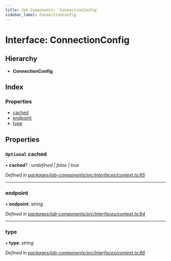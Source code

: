 ```yaml
---
title: Job Components: `ConnectionConfig`
sidebar_label: ConnectionConfig
---
```


# Interface: ConnectionConfig

## Hierarchy

* **ConnectionConfig**

## Index

### Properties

* [cached](connectionconfig.md#optional-cached)
* [endpoint](connectionconfig.md#endpoint)
* [type](connectionconfig.md#type)

## Properties

### `Optional` cached

• **cached**? : *undefined | false | true*

*Defined in [packages/job-components/src/interfaces/context.ts:65](https://github.com/terascope/teraslice/blob/b843209f9/packages/job-components/src/interfaces/context.ts#L65)*

___

###  endpoint

• **endpoint**: *string*

*Defined in [packages/job-components/src/interfaces/context.ts:64](https://github.com/terascope/teraslice/blob/b843209f9/packages/job-components/src/interfaces/context.ts#L64)*

___

###  type

• **type**: *string*

*Defined in [packages/job-components/src/interfaces/context.ts:66](https://github.com/terascope/teraslice/blob/b843209f9/packages/job-components/src/interfaces/context.ts#L66)*
